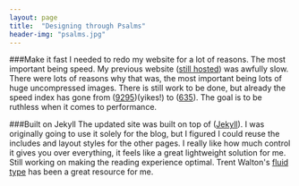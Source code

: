 ```yaml
---
layout: page
title:  "Designing through Psalms"
header-img: "psalms.jpg"
---
```


###Make it fast
I needed to redo my website for a lot of reasons. The most important being speed.
My previous website ([still hosted](http://pettydesigner.com/)) was awfully slow.
There were lots of reasons why that was, the most important being lots of huge uncompressed images.
There is still work to be done, but already the speed index has gone from ([9295](http://www.webpagetest.org/result/140602_PK_24V/))(yikes!) to ([635](http://www.webpagetest.org/result/140602_82_246/)). The goal is to be ruthless when it comes to performance.

###Built on Jekyll
The updated site was built on top of ([Jekyll](jekyllrb.com)).
I was originally going to use it solely for the blog, but I figured I could reuse the includes and layout styles for the other pages.
I really like how much control it gives you over everything, it feels like a great lightweight solution for me.
Still working on making the reading experience optimal. Trent Walton's [fluid type][1] has been a great resource for me.


  [1]: http://trentwalton.com/2012/06/19/fluid-type/ "fluid type"